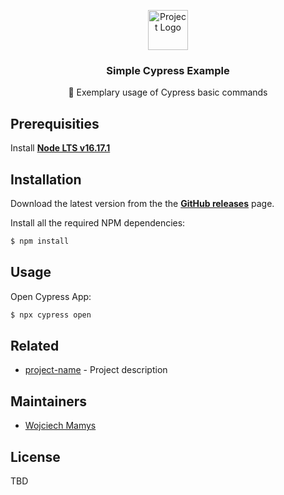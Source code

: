<p align="center"><img src="https://upload.wikimedia.org/wikipedia/commons/a/a4/Cypress.png" height="64" alt="Project Logo"></p>
<h3 align="center">Simple Cypress Example</h3>
<p align="center">📝 Exemplary usage of Cypress basic commands</p>

## Prerequisities
Install **[Node LTS v16.17.1](https://nodejs.org/en/download/)**


## Installation

Download the latest version from the the **[GitHub releases](https://github.com/WojMam/cypressSimpleExample)** page.

Install all the required NPM dependencies:

```sh
$ npm install
```

## Usage

Open Cypress App:

```sh
$ npx cypress open
```

## Related

* [project-name](#) - Project description

## Maintainers

* [Wojciech Mamys](https://github.com/WojMam)

## License

TBD